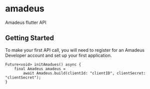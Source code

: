 # amadeus

Amadeus flutter API

## Getting Started

To make your first API call, you will need to register for an Amadeus Developer account and set up your first application.

```
Future<void> initAmadues() async {
    final Amadeus amadeus =
        await Amadeus.build(clientId: "clientID", clientSecret: "clientSecret");
}
```